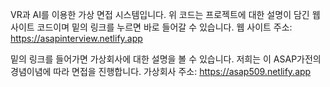 VR과 AI를 이용한 가상 면접 시스템입니다. 위 코드는 프로젝트에 대한 설명이 담긴 웹사이트 코드이며 밑의 링크를 누르면 바로 들어갈 수 있습니다.
웹 사이트 주소: https://asapinterview.netlify.app

밑의 링크를 들어가면 가상회사에 대한 설명을 볼 수 있습니다. 저희는 이 ASAP가전의 경념이념에 따라 면접을 진행합니다.
가상회사 주소: https://asap509.netlify.app


